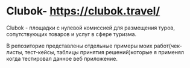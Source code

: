 # Clubok- https://clubok.travel/
Clubok - площадки с нулевой комиссией для размещения туров, сопутствующих товаров и услуг в сфере туризма.

В репозиторие представлены отдельные примеры моих работ(чек-листы, тест-кейсы, таблицы принятия решений)которые я применял когда тестировал данное веб приложение.
